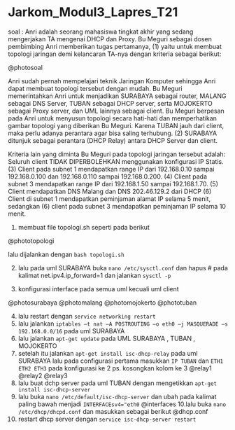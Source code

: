 # Jarkom_Modul3_Lapres_T21

soal :
Anri adalah seorang mahasiswa tingkat akhir yang sedang mengerjakan TA mengenai DHCP dan Proxy. Bu Meguri sebagai dosen pembimbing Anri memberikan tugas pertamanya, (1) yaitu untuk membuat topologi jaringan demi kelancaran TA-nya dengan kriteria sebagai berikut:

@photosoal

Anri sudah pernah mempelajari teknik Jaringan Komputer sehingga Anri dapat membuat topologi tersebut dengan mudah. Bu Meguri memerintahkan Anri untuk menjadikan SURABAYA sebagai router, MALANG sebagai DNS Server, TUBAN sebagai DHCP server, serta MOJOKERTO sebagai Proxy server, dan UML lainnya sebagai client. 
Bu Meguri berpesan pada Anri untuk menyusun topologi secara hati-hati dan memperhatikan gambar topologi yang diberikan Bu Meguri. 
Karena TUBAN jauh dari client, maka perlu adanya perantara agar bisa saling terhubung. (2) SURABAYA ditunjuk sebagai perantara (DHCP Relay) antara DHCP Server dan client.

Kriteria lain yang diminta Bu Meguri pada topologi jaringan tersebut adalah:
Seluruh client TIDAK DIPERBOLEHKAN menggunakan konfigurasi IP Statis.
(3) Client pada subnet 1 mendapatkan range IP dari 192.168.0.10 sampai 192.168.0.100 dan 192.168.0.110 sampai 192.168.0.200.
(4) Client pada subnet 3 mendapatkan range IP dari 192.168.1.50 sampai 192.168.1.70.
(5) Client mendapatkan DNS Malang dan DNS 202.46.129.2 dari DHCP
(6) Client di subnet 1 mendapatkan peminjaman alamat IP selama 5 menit, sedangkan (6) client pada subnet 3 mendapatkan peminjaman IP selama 10 menit.


1. membuat file topologi.sh seperti pada berikut 

@phototopologi

lalu dijalankan dengan `bash topologi.sh`

2. lalu pada uml SURABAYA buka `nano /etc/sysctl.conf` dan hapus # pada kalimat net.ipv4.ip_forward=1 dan jalankan `sysctl -p`

3. konfigurasi interface pada semua uml kecuali uml client

@photosurabaya
@photomalang
@photomojokerto
@phototuban

4. lalu restart dengan `service networking restart`
5. lalu jalankan `iptables –t nat –A POSTROUTING –o eth0 –j MASQUERADE –s 192.168.0.0/16` pada uml SURABAYA
6. lalu jalankan `apt-get update` pada UML SURABAYA , TUBAN , MOJOKERTO
7. setelah itu jalankan `apt-get install isc-dhcp-relay` pada uml SURABAYA lalu pada configurasi pertama masukkan `IP TUBAN` dan `ETH1 ETH2 ETH3` pada konfigurasi ke 2 
  ps. kosongkan kolom ke 3
  @relay1
  @relay2
  @relay3
8. lalu buat dchp server pada uml TUBAN dengan mengetikkan `apt-get install isc-dhcp-server`
9. lalu buka `nano /etc/default/isc-dhcp-server` dan ubah pada kalimat paling bawah menjadi `INTERFACEsv4="eth0`
@interfaces
10.lalu buka `nano /etc/dhcp/dhcpd.conf` dan masukkan sebagai berikut 
@dhcp.conf
11. restart dhcp server dengan `service isc-dhcp-server restart`
